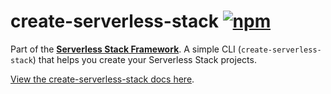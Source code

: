 # create-serverless-stack [![npm](https://img.shields.io/npm/v/create-serverless-stack.svg?style=flat-square)](https://www.npmjs.com/package/create-serverless-stack)

Part of the **[Serverless Stack Framework](https://github.com/serverless-stack/serverless-stack)**. A simple CLI (`create-serverless-stack`) that helps you create your Serverless Stack projects.

[View the create-serverless-stack docs here](https://docs.serverless-stack.com/packages/create-serverless-stack).
